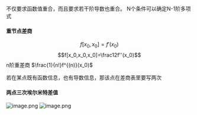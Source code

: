 不仅要求函数值重合，而且要求若干阶导数也重合。
N个条件可以确定N-1阶多项式
#### 重节点差商
$$f[x_0,x_0]=f'(x_0)$$
$$f[x_0,x_0,x_0]=\frac12f''(x_0)$$
n阶重差商 $\frac{1}{n!}f^{(n)}(x_0)$

若在某点既有函数信息，也有导数信息，那该点在差商表里要写两次
#### 两点三次埃尔米特差值
![image.png](https://yaaame-1317851743.cos.ap-beijing.myqcloud.com/undefinedPasted%20image%2020230125160135.png)
![image.png](https://yaaame-1317851743.cos.ap-beijing.myqcloud.com/undefinedPasted%20image%2020230125161857.png)
